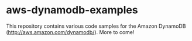 # aws-dynamodb-examples

This repository contains various code samples for the Amazon DynamoDB (http://aws.amazon.com/dynamodb/). More to come!
